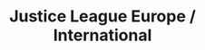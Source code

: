---
title: Justice League Europe / International
issue: 18A
issue_nr: 18
full_title: "The Extremist Vector, Part 4: The Happy Place"
subtitle: ""
story_arc: The Extremist Vector
crossover: ""
variant: ""
publisher: DC Comics
creators: 
  - Keith Giffen
  - Gerard Jones
  - Bart Sears
release_date: Sep 1990
release_year: 1990
genre:
  - Action
  - Adventure
  - Super-Heroes
format: Comic
pages: 32
signed_by: ""
price: 1
---